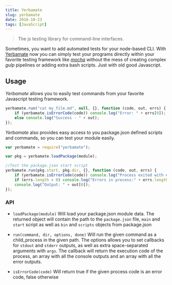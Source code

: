 ```yaml
---
title: Yerbamate
slug: yerbamate
date: 2016-10-23
tags: [JavaScript]
---
```


> The js testing library for command-line interfaces.

Sometimes, you want to add automated tests for your node-based CLI. With [Yerbamate](https://github.com/angrykoala/yerbamate) now you can simply test your programs directly within your favorite testing framework like [_mocha_](https://mochajs.org/) without the mess of creating complex _gulp_ pipelines or adding extra bash scripts. Just with old good Javascript.

<!-- truncate -->

## Usage

_Yerbamate_ allows you to easily test commands from your favorite Javascript testing framework.

```js
yerbamate.run("cat my_file.md", null, {}, function (code, out, errs) {
    if (yerbamate.isErrorCode(code)) console.log("Error: " + errs[0]);
    else console.log("Success - " + out);
});
```

_Yerbamate_ also provides easy access to you package.json defined scripts and commands, so you can test your module easily.

```js
var yerbamate = require("yerbamate");

var pkg = yerbamate.loadPackage(module);

//Test the package.json start script
yerbamate.run(pkg.start, pkg.dir, {}, function (code, out, errs) {
    if (yerbamate.isErrorCode(code)) console.log("Process exited with error code");
    if (errs.length > 0) console.log("Errors in process:" + errs.length);
    console.log("Output: " + out[0]);
});
```

### API

-   `loadPackage(module)` Will load your package.json module data. The returned object will contain the path to the `package.json` file, `main` and `start` script as well as `bin` and `scripts` objects from package.json

-   `run(command, dir, options, done)` Will run the given command as a child_process in the given path. The options allows you to set callbacks for `stdout` and `stderr` outputs, as well as extra space-separated arguments with `args`. The callback will return the execution code of the process, an array with all the console outputs and an array with all the error outputs.

-   `isErrorCode(code)` Will return true if the given process code is an error code, false otherwise
